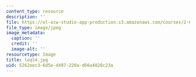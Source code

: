 ```yaml
---
content_type: resource
description: ''
file: https://ol-ocw-studio-app-production.s3.amazonaws.com/courses/2-003-modeling-dynamics-and-control-i-spring-2005/5262eec36d5ed497220ad66a4828c23a_leq14.jpg
file_type: image/jpeg
image_metadata:
  caption: ''
  credit: ''
  image-alt: ''
resourcetype: Image
title: leq14.jpg
uid: 5262eec3-6d5e-d497-220a-d66a4828c23a
---
```

